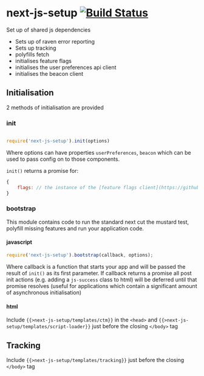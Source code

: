 # next-js-setup [![Build Status](https://travis-ci.org/Financial-Times/next-js-setup.svg?branch=js)](https://travis-ci.org/Financial-Times/next-js-setup)

Set up of shared js dependencies

 - Sets up of raven error reporting
 - Sets up tracking
 - polyfills fetch
 - initialises feature flags
 - initialises the user preferences api client
 - initialises the beacon client


## Initialisation

2 methods of initialisation are provided

### init
 ```js

 require('next-js-setup').init(options)

 ```

Where options can have properties `userPreferences`, `beacon` which can be used to pass config on to those components.

`init()` returns a promise for:

```javascript
{
	flags: // the instance of the [feature flags client](https://github.com/Financial-Times/next-feature-flags-client) in use by the client side code
}
```

### bootstrap

This module contains code to run the standard next cut the mustard test, polyfill missing features and run your application code.

#### javascript

```js
require('next-js-setup').bootstrap(callback, options);
```

Where callback is a function that starts your app and will be passed the result of `init()` as its first parameter. If callback returns a promise all post init actions (e.g. adding a `js-success` class to html) will be deferred until that promise resolves (useful for applications which contain a significant amount of asynchronous initialisation)

#### html

Include `{{>next-js-setup/templates/ctm}}` in the `<head>` and `{{>next-js-setup/templates/script-loader}}` just before the closing `</body>` tag

## Tracking

Include `{{>next-js-setup/templates/tracking}}` just before the closing `</body>` tag


